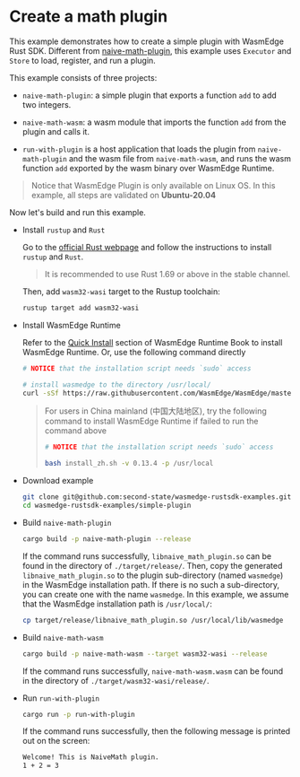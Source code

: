 
# Create a math plugin

This example demonstrates how to create a simple plugin with WasmEdge Rust SDK. Different from [naive-math-plugin](../simple-plugin/), this example uses `Executor` and `Store` to load, register, and run a plugin.

This example consists of three projects:

- `naive-math-plugin`: a simple plugin that exports a function `add` to add two integers.

- `naive-math-wasm`: a wasm module that imports the function `add` from the plugin and calls it.

- `run-with-plugin` is a host application that loads the plugin from `naive-math-plugin` and the wasm file from `naive-math-wasm`, and runs the wasm function `add` exported by the wasm binary over WasmEdge Runtime.

> Notice that WasmEdge Plugin is only available on Linux OS. In this example, all steps are validated on **Ubuntu-20.04**

Now let's build and run this example.

- Install `rustup` and `Rust`

  Go to the [official Rust webpage](https://www.rust-lang.org/tools/install) and follow the instructions to install `rustup` and `Rust`.

  > It is recommended to use Rust 1.69 or above in the stable channel.

  Then, add `wasm32-wasi` target to the Rustup toolchain:

  ```bash
  rustup target add wasm32-wasi
  ```

- Install WasmEdge Runtime

  Refer to the [Quick Install](https://wasmedge.org/book/en/quick_start/install.html#quick-install) section of WasmEdge Runtime Book to install WasmEdge Runtime. Or, use the following command directly

  ```bash
  # NOTICE that the installation script needs `sudo` access

  # install wasmedge to the directory /usr/local/
  curl -sSf https://raw.githubusercontent.com/WasmEdge/WasmEdge/master/utils/install.sh | bash -s -- -v 0.13.4 -p /usr/local
  ```

  > For users in China mainland (中国大陆地区), try the following command to install WasmEdge Runtime if failed to run the command above
  >
  > ```bash
  > # NOTICE that the installation script needs `sudo` access
  >
  > bash install_zh.sh -v 0.13.4 -p /usr/local
  > ```

- Download example

  ```bash
  git clone git@github.com:second-state/wasmedge-rustsdk-examples.git
  cd wasmedge-rustsdk-examples/simple-plugin
  ```

- Build `naive-math-plugin`

  ```bash
  cargo build -p naive-math-plugin --release
  ```

  If the command runs successfully, `libnaive_math_plugin.so` can be found in the directory of `./target/release/`. Then, copy the generated `libnaive_math_plugin.so` to the plugin sub-directory (named `wasmedge`) in the WasmEdge installation path. If there is no such a sub-directory, you can create one with the name `wasmedge`. In this example, we assume that the WasmEdge installation path is `/usr/local/`:

  ```bash
  cp target/release/libnaive_math_plugin.so /usr/local/lib/wasmedge
  ```

- Build `naive-math-wasm`

  ```bash
  cargo build -p naive-math-wasm --target wasm32-wasi --release
  ```

  If the command runs successfully, `naive-math-wasm.wasm` can be found in the directory of `./target/wasm32-wasi/release/`.

- Run `run-with-plugin`

  ```bash
  cargo run -p run-with-plugin
  ```
  
  If the command runs successfully, then the following message is printed out on the screen:

  ```bash
  Welcome! This is NaiveMath plugin.
  1 + 2 = 3
  ```
